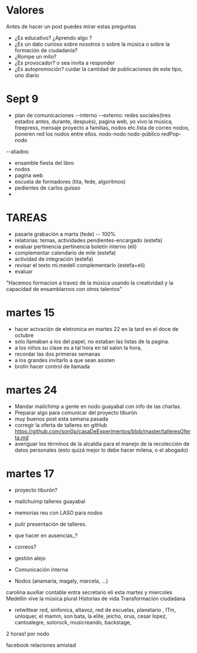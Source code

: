 # Valores



Antes de hacer un post puedes mirar estas preguntas
- ¿Es educativo? ¿Aprendo algo ?
- ¿Es un dato curioso sobre nosotros o sobre la música o sobre la formación de ciudadanía?
- ¿Rompe un mito?
- ¿Es provocador? o sea invita a responder
- ¿Es autopromoción? cuidar la cantidad de publicaciones de este tipo, uno diario

# Sept 9
- plan de comunicaciones
--interno
--externo: redes sociales(tres estados antes, durante, después), pagina web, yo vivo la música, freepress, mensaje proyecto a familias, nodos etc.lista de correo nodos, poneren red los nodos entre ellos.
nodo-nodo
nodo-público
redPop-nodo


--aliados:

- ensamble fiesta del libro
- nodos
- pagina web
- escuela de formadores (tita, fede, algoritmos)
- pedientes de carlos guisao
- 
# TAREAS
- pasarle grabación a marta (fede) -- 100%
- relatorias: temas, actividades pendientes-encargado (estefa)
- evaluar pertinencia pertinencia boletín interno (eli)
- complementar calendario de mile (estefa)
- actividad de integración (estefa)
- revisar el texto mi.medell complementarlo (estefa+eli)
- evaluar 

"Hacemos formacion a travez de la música usando la creatividad y la capacidad de ensamblarnos con otros talentos"


# martes 15
- hacer actvación de eletronica en martes 22 en la tard en el doce de octubre
- solo llamaban a los del papel, no estaban las listas de la pagina.
- a los niños su clase es a tal hora en tal salon la hora,
- recordar las dos primeras semanas
- a los grandes invitarlo a que sean asisten
- brolin hacer control de llamada


# martes 24
- Mandar mailchimp a gente en nodo guayabal con info de las charlas.
- Preparar algo para comunicar del proyecto tiburón
- muy buenos post esta semana pasada
- corregir la oferta de talleres en gitHub https://github.com/son0p/casaDeExperimentos/blob/master/talleresOferta.md
- averiguar los términos de la alcaldía para el manejo de la recolección de datos personales (esto quizá mejor lo debe hacer milena, o el abogado) 

# martes 17
- proyecto tiburón?
- mailchuimp talleres guayabal
- memorias reu con LASO para nodos
- pulir presentación de talleres.


- que hacer en ausencias_?

- correos? 
- gestión alejo
- Comunicación interna
- Nodos (anamaria, magaly, marcela, ...)


carolina auxiliar contable
entra secretario
eli esta martes y miercoles
Medellin vive la música plural
Historias de vida
Transformación ciudadana
- retwittear red, sinfonica, altavoz, red de escuelas, planetario , ITm, unloquer, el mamm, son bata, la elite, jeicho, orus, cesar lopez, cantoalegre, solorock, musicreando, backstage, 

2 horas! por nodo

facebook relaciones amistad






